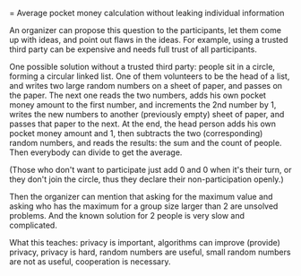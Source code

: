 = Average pocket money calculation without leaking individual information

An organizer can propose this question to the participants, let them come up
with ideas, and point out flaws in the ideas. For example, using a trusted
third party can be expensive and needs full trust of all participants.

One possible solution without a trusted third party: people sit in a circle,
forming a circular linked list. One of them volunteers to be the head of a
list, and writes two large random numbers on a sheet of paper, and passes on
the paper. The next one reads the two numbers, adds his own pocket money amount
to the first number, and increments the 2nd number by 1, writes the new numbers
to another (previously empty) sheet of paper, and passes that paper to the
next. At the end, the head person adds his own pocket money amount and 1, then
subtracts the two (corresponding) random numbers, and reads the results: the
sum and the count of people. Then everybody can divide to get the average.

(Those who don't want to participate just add 0 and 0 when it's their turn, or
they don't join the circle, thus they declare their non-participation openly.)

Then the organizer can mention that asking for the maximum value and asking who
has the maximum for a group size larger than 2 are unsolved problems. And the
known solution for 2 people is very slow and complicated.

What this teaches: privacy is important, algorithms can improve (provide)
privacy, privacy is hard, random numbers are useful, small random numbers are
not as useful, cooperation is necessary.
